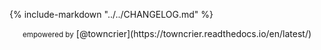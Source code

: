 {%
    include-markdown "../../CHANGELOG.md"
%}

<center><small>empowered by</small> [@towncrier](https://towncrier.readthedocs.io/en/latest/)</center>
